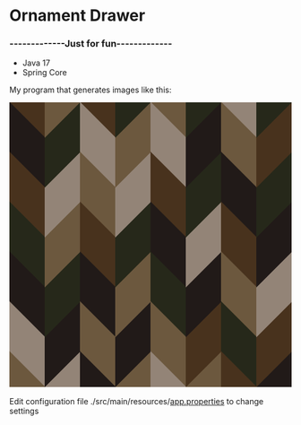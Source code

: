 # Ornament Drawer

<h3>-------------Just for fun-------------</h3>

- Java 17
- Spring Core

My program that generates images like this:

![orn_85lojetbdhkfotvopntqxfdihwfqbn.png](src%2Forn_85lojetbdhkfotvopntqxfdihwfqbn.png)

Edit configuration file ./src/main/resources/[app.properties](src%2Fmain%2Fresources%2Fapp.properties) to change settings